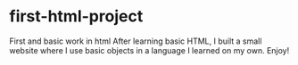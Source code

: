 # first-html-project
First and basic work in html
After learning basic HTML, I built a small website where I use basic objects in a language I learned on my own. 
Enjoy!
